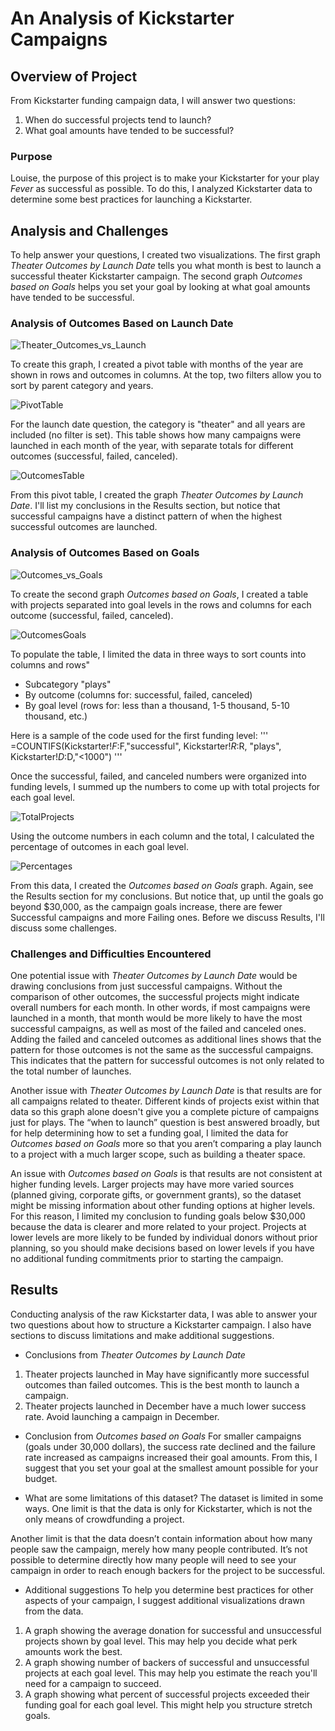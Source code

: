 # An Analysis of Kickstarter Campaigns
## Overview of Project
From Kickstarter funding campaign data, I will answer two questions:
1. When do successful projects tend to launch?
2. What goal amounts have tended to be successful?

### Purpose
Louise, the purpose of this project is to make your Kickstarter for your play *Fever* as successful as possible. To do this, I analyzed Kickstarter data to determine some best practices for launching a Kickstarter.

## Analysis and Challenges
To help answer your questions, I created two visualizations. The first graph *Theater Outcomes by Launch Date* tells you what month is best to launch a successful theater Kickstarter campaign. The second graph *Outcomes based on Goals* helps you set your goal by looking at what goal amounts have tended to be successful. 

### Analysis of Outcomes Based on Launch Date
![Theater_Outcomes_vs_Launch](https://github.com/DeliaDavila/kickstarter-analysis/blob/main/Resources/Theater_Outcomes_vs_Launch.png)

To create this graph, I created a pivot table with months of the year are shown in rows and outcomes in columns. At the top, two filters allow you to sort by parent category and years.

![PivotTable](https://github.com/DeliaDavila/kickstarter-analysis/blob/main/Images/PivotTable.png)

For the launch date question, the category is "theater" and all years are included (no filter is set). This table shows how many campaigns were launched in each month of the year, with separate totals for different outcomes (successful, failed, canceled). 

![OutcomesTable](https://github.com/DeliaDavila/kickstarter-analysis/blob/main/Images/OutcomesTable.png)

From this pivot table, I created the graph *Theater Outcomes by Launch Date*. I'll list my conclusions in the Results section, but notice that successful campaigns have a distinct pattern of when the highest successful outcomes are launched.


### Analysis of Outcomes Based on Goals
![Outcomes_vs_Goals](https://github.com/DeliaDavila/kickstarter-analysis/blob/main/Resources/Outcomes_vs_Goals.png)

To create the second graph *Outcomes based on Goals*, I created a table with projects separated into goal levels in the rows and columns for each outcome (successful, failed, canceled).

![OutcomesGoals](https://github.com/DeliaDavila/kickstarter-analysis/blob/main/Images/OutcomesGoals.png)

To populate the table, I limited the data in three ways to sort counts into columns and rows"
- Subcategory "plays"
- By outcome (columns for: successful, failed, canceled) 
- By goal level (rows for: less than a thousand, 1-5 thousand, 5-10 thousand, etc.)

Here is a sample of the code used for the first funding level:
'''
=COUNTIFS(Kickstarter!$F:$F,"successful", Kickstarter!$R:$R, "plays", Kickstarter!$D:$D,"<1000")
'''

Once the successful, failed, and canceled numbers were organized into funding levels, I summed up the numbers to come up with total projects for each goal level. 

![TotalProjects](https://github.com/DeliaDavila/kickstarter-analysis/blob/main/Images/TotalProjects.png)

Using the outcome numbers in each column and the total, I calculated the percentage of outcomes in each goal level. 

![Percentages](https://github.com/DeliaDavila/kickstarter-analysis/blob/main/Images/Percentages.png)

From this data, I created the *Outcomes based on Goals* graph. Again, see the Results section for my conclusions. But notice that, up until the goals go beyond $30,000, as the campaign goals increase, there are fewer Successful campaigns and more Failing ones. Before we discuss Results, I'll discuss some challenges.

### Challenges and Difficulties Encountered
One potential issue with *Theater Outcomes by Launch Date* would be drawing conclusions from just successful campaigns. Without the comparison of other outcomes, the successful projects might indicate overall numbers for each month. In other words, if most campaigns were launched in a month, that month would be more likely to have the most successful campaigns, as well as most of the failed and canceled ones. Adding the failed and canceled outcomes as additional lines shows that the pattern for those outcomes is not the same as the successful campaigns. This indicates that the pattern for successful outcomes is not only related to the total number of launches.

Another issue with *Theater Outcomes by Launch Date* is that results are for all campaigns related to theater. Different kinds of projects exist within that data so this graph alone doesn't give you a complete picture of campaigns just for plays. The “when to launch” question is best answered broadly, but for help determining how to set a funding goal, I limited the data for *Outcomes based on Goals* more so that you aren’t comparing a play launch to a project with a much larger scope, such as building a theater space. 

An issue with *Outcomes based on Goals* is that results are not consistent at higher funding levels. Larger projects may have more varied sources (planned giving, corporate gifts, or government grants), so the dataset might be missing information about other funding options at higher levels. For this reason, I limited my conclusion to funding goals below $30,000 because the data is clearer and more related to your project. Projects at lower levels are more likely to be funded by individual donors without prior planning, so you should make decisions based on lower levels if you have no additional funding commitments prior to starting the campaign.

## Results
Conducting analysis of the raw Kickstarter data, I was able to answer your two questions about how to structure a Kickstarter campaign. I also have sections to discuss limitations and make additional suggestions.

- Conclusions from *Theater Outcomes by Launch Date*
1. Theater projects launched in May have significantly more successful outcomes than failed outcomes. This is the best month to launch a campaign.
2. Theater projects launched in December have a much lower success rate. Avoid launching a campaign in December.

- Conclusion from *Outcomes based on Goals*
For smaller campaigns (goals under 30,000 dollars), the success rate declined and the failure rate increased as campaigns increased their goal amounts. From this, I suggest that you set your goal at the smallest amount possible for your budget.

- What are some limitations of this dataset?
The dataset is limited in some ways. One limit is that the data is only for Kickstarter, which is not the only means of crowdfunding a project. 

Another limit is that the data doesn’t contain information about how many people saw the campaign, merely how many people contributed. It’s not possible to determine directly how many people will need to see your campaign in order to reach enough backers for the project to be successful.

- Additional suggestions
To help you determine best practices for other aspects of your campaign, I suggest additional visualizations drawn from the data. 
1. A graph showing the average donation for successful and unsuccessful projects shown by goal level. This may help you decide what perk amounts work the best.
2. A graph showing number of backers of successful and unsuccessful projects at each goal level. This may help you estimate the reach you'll need for a campaign to succeed.
3. A graph showing what percent of successful projects exceeded their funding goal for each goal level. This might help you structure stretch goals.
